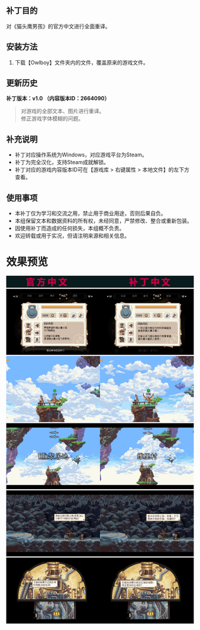 ## 补丁目的
对《猫头鹰男孩》的官方中文进行全面重译。

## 安装方法
1. 下载【Owlboy】文件夹内的文件，覆盖原来的游戏文件。

## 更新历史
**补丁版本：v1.0 （内容版本ID：2664090）**
> 对游戏的全部文本、图片进行重译。   
> 修正游戏字体模糊的问题。

## 补充说明
* 补丁对应操作系统为Windows，对应游戏平台为Steam。
* 补丁为完全汉化，支持Steam成就解锁。
* 补丁对应的游戏内容版本ID可在【游戏库 > 右键属性 > 本地文件】的左下方查看。

## 使用事项
* 本补丁仅为学习和交流之用，禁止用于商业用途，否则后果自负。   
* 本组保留文本和数据资料的所有权，未经同意，严禁修改、整合或重新包装。  
* 因使用补丁而造成的任何损失，本组概不负责。   
* 欢迎转载或用于实况，但请注明来源和相关信息。  

# 效果预览
![预览图 0](https://github.com/VirtualCup/Owlboy_CN/blob/develop/Preview/Preview_0.png?raw=true "预览图 0")  
![预览图 1](https://github.com/VirtualCup/Owlboy_CN/blob/develop/Preview/Preview_1.png?raw=true "预览图 1")   
![预览图 2](https://github.com/VirtualCup/Owlboy_CN/blob/develop/Preview/Preview_2.png?raw=true "预览图 2")  
![预览图 3](https://github.com/VirtualCup/Owlboy_CN/blob/develop/Preview/Preview_3.png?raw=true "预览图 3")  
![预览图 4](https://github.com/VirtualCup/Owlboy_CN/blob/develop/Preview/Preview_4.png?raw=true "预览图 4")  
![预览图 5](https://github.com/VirtualCup/Owlboy_CN/blob/develop/Preview/Preview_5.png?raw=true "预览图 5")  